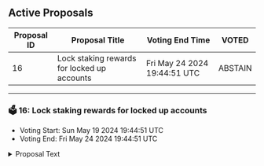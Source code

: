 ## Active Proposals

| Proposal ID | Proposal Title | Voting End Time | VOTED |
|-------------|----------------|-----------------|-------|
| 16 | Lock staking rewards for locked up accounts | Fri May 24 2024 19:44:51 UTC | ABSTAIN |

---

### 🗳 16: Lock staking rewards for locked up accounts
- Voting Start: Sun May 19 2024 19:44:51 UTC
- Voting End: Fri May 24 2024 19:44:51 UTC

<details>
<summary>Proposal Text</summary>
 
Let's get community support to change the Dymension code so tokens can't be transferred from locked accounts. Locked accounts have a start time when tokens are released, but can still stake tokens and get liquid rewards. For example, VCs have a 1 year lock up on the tokenomics.nnIt's super important for us as a community that token holders and stakers are on the same page. Trust in how tokens are distributed is key and we need to make sure locked tokens stay locked. Voting on this proposal will show whether you approve or disapprove of this change.
</details>
